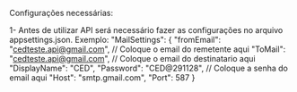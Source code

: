 Configurações necessárias:

1- Antes de utilizar API será necessário fazer as configurações no arquivo appsettings.json. 
Exemplo:
 "MailSettings": {
    "fromEmail": "cedteste.api@gmail.com", // Coloque o email do remetente aqui
    "ToMail": "cedteste.api@gmail.com", // Coloque o email do destinatario aqui
    "DisplayName": "CED",
    "Password": "CED@291128", // Coloque a senha do email aqui
    "Host": "smtp.gmail.com",
    "Port": 587
  }
